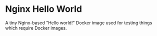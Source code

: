 # Nginx Hello World

A tiny Nginx-based "Hello world!" Docker image used for testing things which require Docker images.

